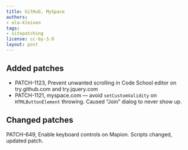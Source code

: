 ```yaml
---
title: GitHub, MySpace
authors:
- ola-kleiven
tags:
- sitepatching
license: cc-by-3.0
layout: post
---
```


## Added patches

- PATCH-1123, Prevent unwanted scrolling in Code School editor on try.github.com and try.jquery.com
- PATCH-1121, myspace.com — avoid `setCustomValidity` on `HTMLButtonElement` throwing. Caused “Join” dialog to never show up.

## Changed patches

PATCH-649, Enable keyboard controls on Mapion. Scripts changed, updated patch.
